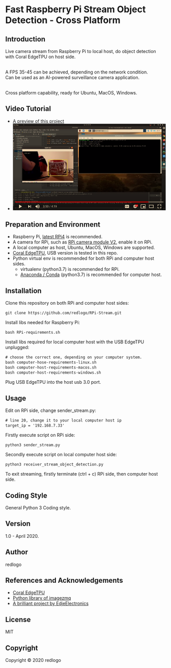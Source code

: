 # Fast Raspberry Pi Stream Object Detection - Cross Platform
## Introduction
Live camera stream from Raspberry Pi to local host, do object detection with Coral EdgeTPU on host side.

<br>A FPS 35-45 can be achieved, depending on the network condition. 
<br>Can be used as an AI-powered surveillance camera application.

<br>Cross platform capability, ready for Ubuntu, MacOS, Windows.
## Video Tutorial
* [A preview of this project](https://www.youtube.com/watch?v=PCdNH4zSNug)
* [![Foo](meta/preview.png)](https://www.youtube.com/watch?v=PCdNH4zSNug)
## Preparation and Environment
* Raspberry Pi, [latest RPi4](https://www.raspberrypi.org/products/raspberry-pi-4-model-b/) is recommended.
* A camera for RPi, such as [RPi camera module V2](https://www.raspberrypi.org/products/camera-module-v2/), enable it on RPi.
* A local computer as host, Ubuntu, MacOS, Windows are supported.
* [Coral EdgeTPU](https://coral.ai/products/accelerator/), USB version is tested in this repo.
* Python virtual env is recommended for both RPi and computer host sides.
  * virtualenv (python3.7) is recommended for RPi.
  * [Anaconda / Conda](https://www.anaconda.com/) (python3.7) is recommended for computer host.
## Installation
Clone this repository on both RPi and computer host sides:
```
git clone https://github.com/redlogo/RPi-Stream.git
```
Install libs needed for Raspberry Pi:
```
bash RPi-requirements.sh
```
Install libs required for local computer host with the USB EdgeTPU unplugged:
```
# choose the correct one, depending on your computer system.
bash computer-hose-requirements-linux.sh
bash computer-host-requirements-macos.sh
bash computer-host-requirements-windows.sh
```
Plug USB EdgeTPU into the host usb 3.0 port.
## Usage
Edit on RPi side, change sender_stream.py:
```
# line 20, change it to your local computer host ip
target_ip = '192.168.7.33'  
```
Firstly execute script on RPi side:
```
python3 sender_stream.py
```
Secondly execute script on local computer host side:
```
python3 receiver_stream_object_detection.py
```
To exit streaming, firstly terminate (ctrl + c) RPi side, then computer host side.
## Coding Style
General Python 3 Coding style.
## Version
1.0 - April 2020.
## Author
redlogo
## References and Acknowledgements
* [Coral EdgeTPU](https://coral.ai/)
* [Python library of imagezmq](https://github.com/jeffbass/imagezmq)
* [A brilliant project by EdjeElectronics](https://github.com/EdjeElectronics/TensorFlow-Lite-Object-Detection-on-Android-and-Raspberry-Pi)
## License
MIT
## Copyright
Copyright © 2020 redlogo